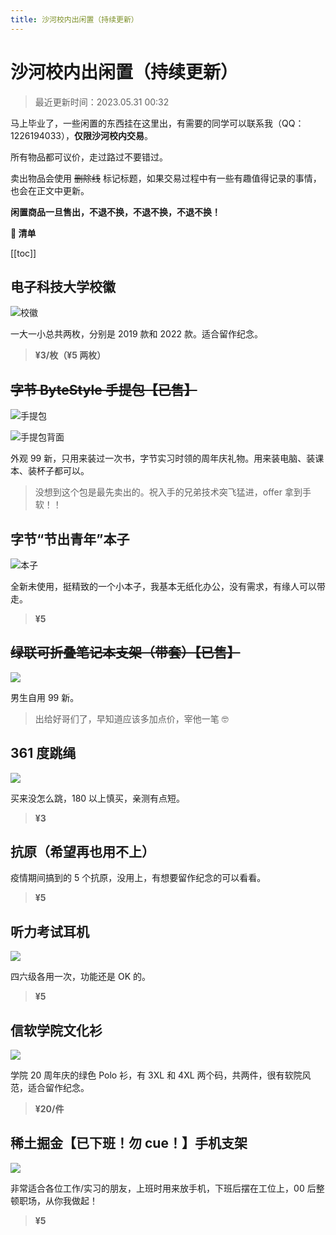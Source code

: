 ```yaml
---
title: 沙河校内出闲置（持续更新）
---
```


# 沙河校内出闲置（持续更新）

> 最近更新时间：2023.05.31 00:32

马上毕业了，一些闲置的东西挂在这里出，有需要的同学可以联系我（QQ：1226194033），**仅限沙河校内交易**。

所有物品都可议价，走过路过不要错过。

卖出物品会使用 ~~删除线~~ 标记标题，如果交易过程中有一些有趣值得记录的事情，也会在正文中更新。

**闲置商品一旦售出，不退不换，不退不换，不退不换！**

**🧾 清单**

[[toc]]

## 电子科技大学校徽

![校徽](./school_logo.jpeg)

一大一小总共两枚，分别是 2019 款和 2022 款。适合留作纪念。

> **¥3/枚（¥5 两枚）**

## ~~字节 ByteStyle 手提包【已售】~~

![手提包](./byte_bag_front.jpeg)

![手提包背面](./byte_bag_back.jpeg)

外观 99 新，只用来装过一次书，字节实习时领的周年庆礼物。用来装电脑、装课本、装杯子都可以。

> 没想到这个包是最先卖出的。祝入手的兄弟技术突飞猛进，offer 拿到手软！！

## 字节“节出青年”本子

![本子](./byte_book.jpeg)

全新未使用，挺精致的一个小本子，我基本无纸化办公，没有需求，有缘人可以带走。

> **¥5**

## ~~绿联可折叠笔记本支架（带套）【已售】~~

![](./zhijia.jpeg)

男生自用 99 新。

> 出给好哥们了，早知道应该多加点价，宰他一笔 🤓

## 361 度跳绳

![](./361.jpeg)

买来没怎么跳，180 以上慎买，亲测有点短。

> **¥3**

## 抗原（希望再也用不上）

疫情期间搞到的 5 个抗原，没用上，有想要留作纪念的可以看看。

> **¥5**

## 听力考试耳机

![](./earphone.jpeg)

四六级各用一次，功能还是 OK 的。

> **¥5**

## 信软学院文化衫

![](./school_clothes.jpeg)

学院 20 周年庆的绿色 Polo 衫，有 3XL 和 4XL 两个码，共两件，很有软院风范，适合留作纪念。

> **¥20/件**

## 稀土掘金【已下班！勿 cue！】手机支架

![](./phone_base.jpeg)

非常适合各位工作/实习的朋友，上班时用来放手机，下班后摆在工位上，00 后整顿职场，从你我做起！

> **¥5**
